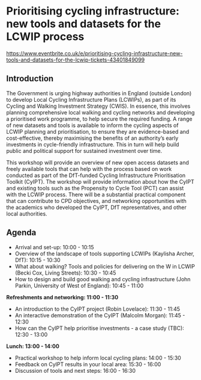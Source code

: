 # Prioritising cycling infrastructure: new tools and datasets for the LCWIP process

https://www.eventbrite.co.uk/e/prioritising-cycling-infrastructure-new-tools-and-datasets-for-the-lcwip-tickets-43401849099

## Introduction

The Government is urging highway authorities in England (outside London) to develop Local Cycling Infrastructure Plans (LCWIPs), as part of its Cycling and Walking Investment Strategy (CWIS).
In essence, this involves planning comprehensive local walking and cycling networks and developing a prioritised work programme, to help secure the required funding. A range of new datasets and tools is available to inform the cycling aspects of LCWIP planning and prioritisation, to ensure they are evidence-based and cost-effective, thereby maximising the benefits of an authority’s early investments in cycle-friendly infrastructure.  This in turn will help build public and political support for sustained investment over time.

This workshop will provide an overview of new open access datasets and freely available tools that can help with the process based on work conducted as part of the DfT-funded Cycling Infrastructure Prioritisation Toolkit (CyIPT).
The workshop will provide information about how the CyIPT and existing tools such as the Propensity to Cycle Tool (PCT) can assist with the LCWIP process.
There will be a substantial practical component that can contribute to CPD objectives, and networking opportunities with the academics who developed the CyIPT, DfT representatives, and other local authorities.

## Agenda

- Arrival and set-up: 10:00 - 10:15
- Overview of the landscape of tools supporting LCWIPs (Kaylisha Archer, DfT): 10:15 - 10:30
- What about walking? Tools and policies for delivering on the W in LCWIP (Becki Cox, Living Streets): 10:30 - 10:45 
- How to design and build good walking and cycling infrastructure (John Parkin, University of West of England): 10:45 - 11:00

**Refreshments and networking: 11:00 - 11:30**

- An introduction to the CyIPT project (Robin Lovelace): 11:30 - 11:45
- An interactive demonstration of the CyIPT (Malcolm Morgan): 11:45 - 12:30
- How can the CyIPT help prioritise investments - a case study (TBC): 12:30 - 13:00

**Lunch: 13:00 - 14:00**

- Practical workshop to help inform local cycling plans: 14:00 - 15:30
- Feedback on CyIPT results in your local area: 15:30 - 16:00
- Discussion of tools and next steps: 16:00 - 16:30

